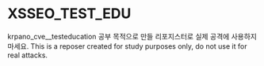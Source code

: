 # XSSEO_TEST_EDU
krpano_cve__testeducation
공부 목적으로 만들 리포지스터로 실제 공격에 사용하지 마세요.
This is a reposer created for study purposes only, do not use it for real attacks.
